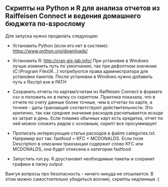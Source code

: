 Скрипты на Python и R для анализа отчетов из Raiffeisen Connect и ведения домашнего бюджета по-взрослому
-------------------

Для запуска нужно проделать следующее:

* Установить Python (если его нет в системе): https://www.python.org/downloads/

* Установить R: http://cran.gis-lab.info/ При установке в Windows лучше изменить путь по умолчанию, так при дефолтном значении (C:\Program Files\R...) потребуются права администратора для установки пакетов. После установки в Windows нужно добавить путь к Rscript.exe в PATH

* Cохранить отчеты по картам/счетам из Raiffeisen Connect в формате csv и положить их в папку со скриптом.
Практика показала, что в отчете по счету данные более точные, чем в отчетах по карте, а точнее - даты транзакций соответствуют действительности. Это критично, так как среднее значение расходов расчитывается исходя из затрат в день. Если помимо обычных карт есть кредитка, отчет по ней можно сложить рядом с основным, скрипт все просуммирует

* Прописать интересующие статьи расходов в файле categories.txt. Например вот так: fastfood = KFC + MCDONALDS. Если поле Description в описании транзакции cодержит слово KFC или MCDONALDS, она будет отнесена к категории fastfood

* Запустить run.py. R доустановит необходимые пакеты и сохранит графики в папку output

Вангуя вопросы про безопасность - ничего никуда не отсылается. В этом можно самостоятельно убедиться воочию, скрипты недлинные :)
